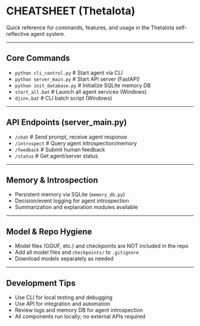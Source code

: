 # CHEATSHEET (ThetaIota)

Quick reference for commands, features, and usage in the ThetaIota self-reflective agent system.

---

## Core Commands
- `python cli_control.py`         # Start agent via CLI
- `python server_main.py`         # Start API server (FastAPI)
- `python init_database.py`       # Initialize SQLite memory DB
- `start_all.bat`                 # Launch all agent services (Windows)
- `djinn.bat`                     # CLI batch script (Windows)

---

## API Endpoints (server_main.py)
- `/chat`                         # Send prompt, receive agent response
- `/introspect`                   # Query agent introspection/memory
- `/feedback`                     # Submit human feedback
- `/status`                       # Get agent/server status

---

## Memory & Introspection
- Persistent memory via SQLite (`memory_db.py`)
- Decision/event logging for agent introspection
- Summarization and explanation modules available

---

## Model & Repo Hygiene
- Model files (GGUF, etc.) and checkpoints are NOT included in the repo
- Add all model files and `checkpoints/` to `.gitignore`
- Download models separately as needed

---

## Development Tips
- Use CLI for local testing and debugging
- Use API for integration and automation
- Review logs and memory DB for agent introspection
- All components run locally; no external APIs required
